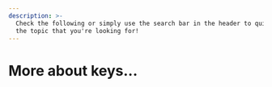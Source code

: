 ```yaml
---
description: >-
  Check the following or simply use the search bar in the header to quickly find
  the topic that you're looking for!
---
```


# More about keys...

